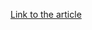 [Link to the article](https://www.welivesecurity.com/en/eset-research/plushdaemon-compromises-supply-chain-korean-vpn-service/)
